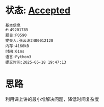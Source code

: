 # 状态: [Accepted](http://dsbpython.openjudge.cn/dspythonbook/solution/49201785/)

```
基本信息
#:49201785
题目:P0590
提交人:张云涛2400012128
内存:4160kB
时间:61ms
语言:Python3
提交时间:2025-05-18 19:47:13
```
# 思路
利用课上讲的最小堆解决问题，降低时间复杂度
